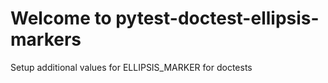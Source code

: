 # Welcome to pytest-doctest-ellipsis-markers

Setup additional values for ELLIPSIS_MARKER for doctests
